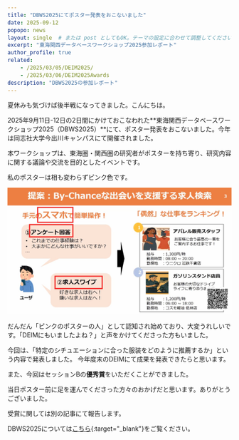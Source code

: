 ```yaml
---
title: "DBWS2025にてポスター発表をおこないました"
date: 2025-09-12
popopo: news
layout: single  # または post としてもOK。テーマの設定に合わせて調整してください。
excerpt: "東海関西データベースワークショップ2025参加レポート"
author_profile: true
related:
    - /2025/03/05/DEIM2025/
    - /2025/03/06/DEIM2025Awards
description: "DBWS2025の参加レポート"
---
```


夏休みも気づけば後半戦になってきました。こんにちは。

2025年9月11日-12日の2日間にかけておこなわれた**東海関西データベースワークショップ2025（DBWS2025）**にて、ポスター発表をおこないました。今年は同志社大学今出川キャンパスにて開催されました。

本ワークショップは、東海圏・関西圏の研究者がポスターを持ち寄り、研究内容に関する議論や交流を目的としたイベントです。

私のポスターは相も変わらずピンク色です。

![ByChanceJobの利用イメージ](/assets/img/posts/20250727/AppImage.jpg)

だんだん「ピンクのポスターの人」として認知され始めており、大変うれしいです。「DEIMにもいましたよね？」と声をかけてくださった方もいました。

今回は、「特定のシチュエーションに合った服装をどのように推薦するか」という内容で発表しました。
今年度末のDEIMにて成果を発表できたらと思います。

また、今回はセッションBの**優秀賞**をいただくことができました。

当日ポスター前に足を運んでくださった方々のおかげだと思います。ありがとうございました。

受賞に関しては別の記事にて報告します。

DBWS2025については[こちら](https://sites.google.com/mil.doshisha.ac.jp/dbws-2025){:target="_blank"}をご覧ください。